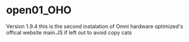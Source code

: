 ﻿# open01_OHO
 Version 1.9.4
this is the second instalation of Omni hardware optimized's offical website
main.JS if left out to avoid copy cats
